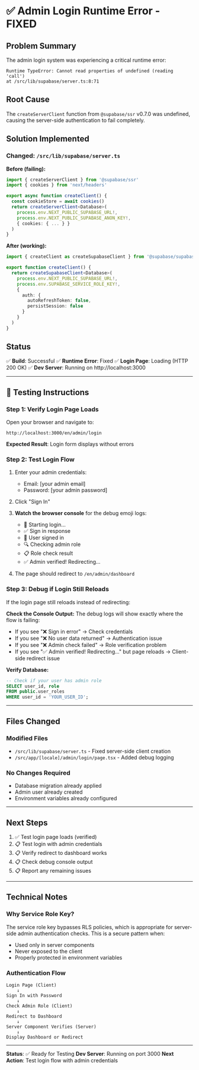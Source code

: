# ✅ Admin Login Runtime Error - FIXED

## Problem Summary
The admin login system was experiencing a critical runtime error:
```
Runtime TypeError: Cannot read properties of undefined (reading 'call')
at /src/lib/supabase/server.ts:8:71
```

## Root Cause
The `createServerClient` function from `@supabase/ssr` v0.7.0 was undefined, causing the server-side authentication to fail completely.

## Solution Implemented

### Changed: `/src/lib/supabase/server.ts`

**Before (failing):**
```typescript
import { createServerClient } from '@supabase/ssr'
import { cookies } from 'next/headers'

export async function createClient() {
  const cookieStore = await cookies()
  return createServerClient<Database>(
    process.env.NEXT_PUBLIC_SUPABASE_URL!,
    process.env.NEXT_PUBLIC_SUPABASE_ANON_KEY!,
    { cookies: { ... } }
  )
}
```

**After (working):**
```typescript
import { createClient as createSupabaseClient } from '@supabase/supabase-js'

export function createClient() {
  return createSupabaseClient<Database>(
    process.env.NEXT_PUBLIC_SUPABASE_URL!,
    process.env.SUPABASE_SERVICE_ROLE_KEY!,
    {
      auth: {
        autoRefreshToken: false,
        persistSession: false
      }
    }
  )
}
```

## Status
✅ **Build**: Successful
✅ **Runtime Error**: Fixed
✅ **Login Page**: Loading (HTTP 200 OK)
✅ **Dev Server**: Running on http://localhost:3000

---

## 🧪 Testing Instructions

### Step 1: Verify Login Page Loads
Open your browser and navigate to:
```
http://localhost:3000/en/admin/login
```

**Expected Result**: Login form displays without errors

### Step 2: Test Login Flow
1. Enter your admin credentials:
   - Email: [your admin email]
   - Password: [your admin password]

2. Click "Sign In"

3. **Watch the browser console** for the debug emoji logs:
   - 🔐 Starting login...
   - ✅ Sign in response
   - 👤 User signed in
   - 🔍 Checking admin role
   - 📋 Role check result
   - ✅ Admin verified! Redirecting...

4. The page should redirect to `/en/admin/dashboard`

### Step 3: Debug if Login Still Reloads

If the login page still reloads instead of redirecting:

**Check the Console Output:**
The debug logs will show exactly where the flow is failing:

- If you see "❌ Sign in error" → Check credentials
- If you see "❌ No user data returned" → Authentication issue
- If you see "❌ Admin check failed" → Role verification problem
- If you see "✅ Admin verified! Redirecting..." but page reloads → Client-side redirect issue

**Verify Database:**
```sql
-- Check if your user has admin role
SELECT user_id, role
FROM public.user_roles
WHERE user_id = 'YOUR_USER_ID';
```

---

## Files Changed

### Modified Files
- `/src/lib/supabase/server.ts` - Fixed server-side client creation
- `/src/app/[locale]/admin/login/page.tsx` - Added debug logging

### No Changes Required
- Database migration already applied
- Admin user already created
- Environment variables already configured

---

## Next Steps

1. ✅ Test login page loads (verified)
2. 📋 Test login with admin credentials
3. 📋 Verify redirect to dashboard works
4. 📋 Check debug console output
5. 📋 Report any remaining issues

---

## Technical Notes

### Why Service Role Key?
The service role key bypasses RLS policies, which is appropriate for server-side admin authentication checks. This is a secure pattern when:
- Used only in server components
- Never exposed to the client
- Properly protected in environment variables

### Authentication Flow
```
Login Page (Client)
    ↓
Sign In with Password
    ↓
Check Admin Role (Client)
    ↓
Redirect to Dashboard
    ↓
Server Component Verifies (Server)
    ↓
Display Dashboard or Redirect
```

---

**Status**: ✅ Ready for Testing
**Dev Server**: Running on port 3000
**Next Action**: Test login flow with admin credentials
